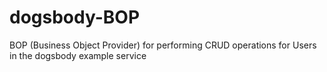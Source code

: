 # dogsbody-BOP
BOP (Business Object Provider) for performing CRUD operations for Users in the dogsbody example service
